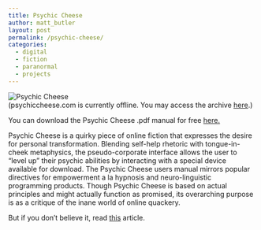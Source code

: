 ```yaml
---
title: Psychic Cheese
author: matt_butler
layout: post
permalink: /psychic-cheese/
categories:
  - digital
  - fiction
  - paranormal
  - projects
---
```

![Psychic Cheese][1]  
(psychiccheese.com is currently offline. You may access the archive [here][2].)

You can download the Psychic Cheese .pdf manual for free [here.][3]

Psychic Cheese is a quirky piece of online fiction that expresses the desire for personal transformation. Blending self-help rhetoric with tongue-in-cheek metaphysics, the pseudo-corporate interface allows the user to “level up” their psychic abilities by interacting with a special device available for download. The Psychic Cheese users manual mirrors popular directives for empowerment a la hypnosis and neuro-linguistic programming products. Though Psychic Cheese is based on actual principles and might actually function as promised, its overarching purpose is as a critique of the inane world of online quackery. 

But if you don&#8217;t believe it, read [this][4] article.

 [1]: http://www.mbutler.org/images/cheese.gif
 [2]: http://www.mbutler.org/psychic_cheese.swf
 [3]: http://www.mbutler.org/psychic_cheese_manual.pdf
 [4]: http://www.ncbuy.com/news/2004-09-24/1010668.html